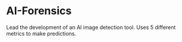 # AI-Forensics
Lead the development of an AI image detection tool. Uses 5 different metrics to make predictions.
